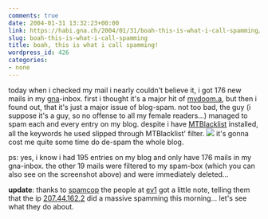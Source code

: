 ```yaml
---
comments: true
date: 2004-01-31 13:32:23+00:00
link: https://habi.gna.ch/2004/01/31/boah-this-is-what-i-call-spamming/
slug: boah-this-is-what-i-call-spamming
title: boah, this is what i call spamming!
wordpress_id: 426
categories:
- none
---
```


today when i checked my mail i nearly couldn't believe it, i got 176 new mails in my [gna](http://gna.ch/)-inbox. first i thought it's a major hit of [mydoom.a](http://de.trendmicro-europe.com/enterprise/security_info/ve_detail.php?VName=WORM_MYDOOM.A), but then i found out, that it's just a major issue of blog-spam.
not too bad, the guy (i suppose it's a guy, so no offense to all my female readers...) managed to spam each and every entry on my blog. despite i have [MTBlacklist](http://www.jayallen.org/projects/mt-blacklist/) installed, all the keywords he used slipped through MTBlacklist' filter.
[![](https://habi.gna.ch/blog/images/multi-spam-tm.jpg)](https://habi.gna.ch/blog/images/multi-spam.jpg)
it's gonna cost me quite some time do de-spam the whole blog.

ps: yes, i know i had 195 entries on my blog and only have 176 mails in my gna-inbox. the other 19 mails were filtered to my spam-box (which you can also see on the screenshot above) and were immediately deleted...

**update**: thanks to [spamcop](http://www.spamcop.net/sc?track=207.44.162.2) the people at [ev1](http://www.ev1.net/english/index.asp) got a little note, telling them that the ip [207.44.162.2](http://207.44.162.2/) did a massive spamming this morning... let's see what they do about.
